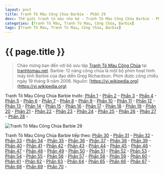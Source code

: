 ```yaml
---
layout: post
title: Tranh Tô Màu Công Chúa Barbie - Phần 29
desc: Thế giới tranh tô màu cho bé - Tranh Tô Màu Công Chúa Barbie - Phần 29
categoties: [Tranh Tô Màu, Tranh To Mau, Công Chúa, Barbie]
tags: [Tranh Tô Màu, Tranh To Mau, Công Chúa, Barbie]
---
```

{{ page.title }}
================
> Chào mừng bạn đến với bộ sưu tập [Tranh Tô Màu Công Chúa](http://tranhtomau.net/) tại [tranhtomau.net](http://tranhtomau.net/). Barbie: 12 nàng công chúa là một bộ phim hoạt hình máy tính Barbie của đạo diễn Greg Richardson. Phim được công chiếu ngày 19 tháng 9 năm 2006. Nguồn: [https://vi.wikipedia.org](https://vi.wikipedia.org)

Tranh Tô Màu Công Chúa Barbie trước: [Phần 1](http://tranhtomau.net/2018/01/24/Tranh-To-Mau-Cong-Chua-Barbie-phan-1.html) - [Phần 2](http://tranhtomau.net/2018/01/24/Tranh-To-Mau-Cong-Chua-Barbie-phan-2.html) - [Phần 3](http://tranhtomau.net/2018/01/24/Tranh-To-Mau-Cong-Chua-Barbie-phan-3.html) - [Phần 4](http://tranhtomau.net/2018/01/24/Tranh-To-Mau-Cong-Chua-Barbie-phan-4.html) - [Phần 5](http://tranhtomau.net/2018/01/24/Tranh-To-Mau-Cong-Chua-Barbie-phan-5.html) - [Phần 6](http://tranhtomau.net/2018/01/24/Tranh-To-Mau-Cong-Chua-Barbie-phan-6.html) - [Phần 7](http://tranhtomau.net/2018/01/24/Tranh-To-Mau-Cong-Chua-Barbie-phan-7.html) - [Phần 8](http://tranhtomau.net/2018/01/24/Tranh-To-Mau-Cong-Chua-Barbie-phan-8.html) - [Phần 9](http://tranhtomau.net/2018/01/24/Tranh-To-Mau-Cong-Chua-Barbie-phan-9.html) - [Phần 10](http://tranhtomau.net/2018/01/24/Tranh-To-Mau-Cong-Chua-Barbie-phan-10.html) - [Phần 11](http://tranhtomau.net/2018/01/24/Tranh-To-Mau-Cong-Chua-Barbie-phan-11.html) - [Phần 12](http://tranhtomau.net/2018/01/24/Tranh-To-Mau-Cong-Chua-Barbie-phan-12.html) - [Phần 13](http://tranhtomau.net/2018/01/24/Tranh-To-Mau-Cong-Chua-Barbie-phan-13.html) - [Phần 14](http://tranhtomau.net/2018/01/24/Tranh-To-Mau-Cong-Chua-Barbie-phan-14.html) - [Phần 15](http://tranhtomau.net/2018/01/24/Tranh-To-Mau-Cong-Chua-Barbie-phan-15.html) - [Phần 16](http://tranhtomau.net/2018/01/24/Tranh-To-Mau-Cong-Chua-Barbie-phan-16.html) - [Phần 17](http://tranhtomau.net/2018/01/24/Tranh-To-Mau-Cong-Chua-Barbie-phan-17.html) - [Phần 18](http://tranhtomau.net/2018/01/24/Tranh-To-Mau-Cong-Chua-Barbie-phan-18.html) - [Phần 19](http://tranhtomau.net/2018/01/24/Tranh-To-Mau-Cong-Chua-Barbie-phan-19.html) - [Phần 20](http://tranhtomau.net/2018/01/24/Tranh-To-Mau-Cong-Chua-Barbie-phan-20.html) - [Phần 21](http://tranhtomau.net/2018/01/24/Tranh-To-Mau-Cong-Chua-Barbie-phan-21.html) - [Phần 22](http://tranhtomau.net/2018/01/24/Tranh-To-Mau-Cong-Chua-Barbie-phan-22.html) - [Phần 23](http://tranhtomau.net/2018/01/24/Tranh-To-Mau-Cong-Chua-Barbie-phan-23.html) - [Phần 24](http://tranhtomau.net/2018/01/24/Tranh-To-Mau-Cong-Chua-Barbie-phan-24.html) - [Phần 25](http://tranhtomau.net/2018/01/24/Tranh-To-Mau-Cong-Chua-Barbie-phan-25.html) - [Phần 26](http://tranhtomau.net/2018/01/24/Tranh-To-Mau-Cong-Chua-Barbie-phan-26.html) - [Phần 27](http://tranhtomau.net/2018/01/24/Tranh-To-Mau-Cong-Chua-Barbie-phan-27.html) - [Phần 28](http://tranhtomau.net/2018/01/24/Tranh-To-Mau-Cong-Chua-Barbie-phan-28.html) - 

<script async src="//pagead2.googlesyndication.com/pagead/js/adsbygoogle.js"></script><!-- TextAds-Responsive --><ins class="adsbygoogle" style="display:block" data-ad-client="ca-pub-6753140515841889" data-ad-slot="9811874670" data-ad-format="auto"></ins><script> (adsbygoogle = window.adsbygoogle || []).push({}); </script>

![Tranh Tô Màu Công Chúa Barbie 29](http://tranhtomau.net/img1/Tranh-To-Mau-Cong-Chua-Barbie%20(29).jpg "Tranh Tô Màu Công Chúa Barbie 29")

<script async src="//pagead2.googlesyndication.com/pagead/js/adsbygoogle.js"></script><!-- TextAds-Responsive --><ins class="adsbygoogle" style="display:block" data-ad-client="ca-pub-6753140515841889" data-ad-slot="9811874670" data-ad-format="auto"></ins><script> (adsbygoogle = window.adsbygoogle || []).push({}); </script>

Tranh Tô Màu Công Chúa Barbie tiếp theo: [Phần 30](http://tranhtomau.net/2018/01/24/Tranh-To-Mau-Cong-Chua-Barbie-phan-30.html) - [Phần 31](http://tranhtomau.net/2018/01/24/Tranh-To-Mau-Cong-Chua-Barbie-phan-31.html) - [Phần 32](http://tranhtomau.net/2018/01/24/Tranh-To-Mau-Cong-Chua-Barbie-phan-32.html) - [Phần 33](http://tranhtomau.net/2018/01/24/Tranh-To-Mau-Cong-Chua-Barbie-phan-33.html) - [Phần 34](http://tranhtomau.net/2018/01/24/Tranh-To-Mau-Cong-Chua-Barbie-phan-34.html) - [Phần 35](http://tranhtomau.net/2018/01/24/Tranh-To-Mau-Cong-Chua-Barbie-phan-35.html) - [Phần 36](http://tranhtomau.net/2018/01/24/Tranh-To-Mau-Cong-Chua-Barbie-phan-36.html) - [Phần 37](http://tranhtomau.net/2018/01/24/Tranh-To-Mau-Cong-Chua-Barbie-phan-37.html) - [Phần 38](http://tranhtomau.net/2018/01/24/Tranh-To-Mau-Cong-Chua-Barbie-phan-38.html) - [Phần 39](http://tranhtomau.net/2018/01/24/Tranh-To-Mau-Cong-Chua-Barbie-phan-39.html) - [Phần 40](http://tranhtomau.net/2018/01/24/Tranh-To-Mau-Cong-Chua-Barbie-phan-40.html) - [Phần 41](http://tranhtomau.net/2018/01/24/Tranh-To-Mau-Cong-Chua-Barbie-phan-41.html) - [Phần 42](http://tranhtomau.net/2018/01/24/Tranh-To-Mau-Cong-Chua-Barbie-phan-42.html) - [Phần 43](http://tranhtomau.net/2018/01/24/Tranh-To-Mau-Cong-Chua-Barbie-phan-43.html) - [Phần 44](http://tranhtomau.net/2018/01/24/Tranh-To-Mau-Cong-Chua-Barbie-phan-44.html) - [Phần 45](http://tranhtomau.net/2018/01/24/Tranh-To-Mau-Cong-Chua-Barbie-phan-45.html) - [Phần 46](http://tranhtomau.net/2018/01/24/Tranh-To-Mau-Cong-Chua-Barbie-phan-46.html) - [Phần 47](http://tranhtomau.net/2018/01/24/Tranh-To-Mau-Cong-Chua-Barbie-phan-47.html) - [Phần 48](http://tranhtomau.net/2018/01/24/Tranh-To-Mau-Cong-Chua-Barbie-phan-48.html) - [Phần 49](http://tranhtomau.net/2018/01/24/Tranh-To-Mau-Cong-Chua-Barbie-phan-49.html) - [Phần 50](http://tranhtomau.net/2018/01/24/Tranh-To-Mau-Cong-Chua-Barbie-phan-50.html) - [Phần 51](http://tranhtomau.net/2018/01/24/Tranh-To-Mau-Cong-Chua-Barbie-phan-51.html) - [Phần 52](http://tranhtomau.net/2018/01/24/Tranh-To-Mau-Cong-Chua-Barbie-phan-52.html) - [Phần 53](http://tranhtomau.net/2018/01/24/Tranh-To-Mau-Cong-Chua-Barbie-phan-53.html) - [Phần 54](http://tranhtomau.net/2018/01/24/Tranh-To-Mau-Cong-Chua-Barbie-phan-54.html) - [Phần 55](http://tranhtomau.net/2018/01/24/Tranh-To-Mau-Cong-Chua-Barbie-phan-55.html) - [Phần 56](http://tranhtomau.net/2018/01/24/Tranh-To-Mau-Cong-Chua-Barbie-phan-56.html) - [Phần 57](http://tranhtomau.net/2018/01/24/Tranh-To-Mau-Cong-Chua-Barbie-phan-57.html) - [Phần 58](http://tranhtomau.net/2018/01/24/Tranh-To-Mau-Cong-Chua-Barbie-phan-58.html) - [Phần 59](http://tranhtomau.net/2018/01/24/Tranh-To-Mau-Cong-Chua-Barbie-phan-59.html) - [Phần 60](http://tranhtomau.net/2018/01/24/Tranh-To-Mau-Cong-Chua-Barbie-phan-60.html) - [Phần 61](http://tranhtomau.net/2018/01/24/Tranh-To-Mau-Cong-Chua-Barbie-phan-61.html) - [Phần 62](http://tranhtomau.net/2018/01/24/Tranh-To-Mau-Cong-Chua-Barbie-phan-62.html) - [Phần 63](http://tranhtomau.net/2018/01/24/Tranh-To-Mau-Cong-Chua-Barbie-phan-63.html) - [Phần 64](http://tranhtomau.net/2018/01/24/Tranh-To-Mau-Cong-Chua-Barbie-phan-64.html) - [Phần 65](http://tranhtomau.net/2018/01/24/Tranh-To-Mau-Cong-Chua-Barbie-phan-65.html) - [Phần 66](http://tranhtomau.net/2018/01/24/Tranh-To-Mau-Cong-Chua-Barbie-phan-66.html) - [Phần 67](http://tranhtomau.net/2018/01/24/Tranh-To-Mau-Cong-Chua-Barbie-phan-67.html) - [Phần 68](http://tranhtomau.net/2018/01/24/Tranh-To-Mau-Cong-Chua-Barbie-phan-68.html) - [Phần 69](http://tranhtomau.net/2018/01/24/Tranh-To-Mau-Cong-Chua-Barbie-phan-69.html) - [Phần 70](http://tranhtomau.net/2018/01/24/Tranh-To-Mau-Cong-Chua-Barbie-phan-70.html) - 
